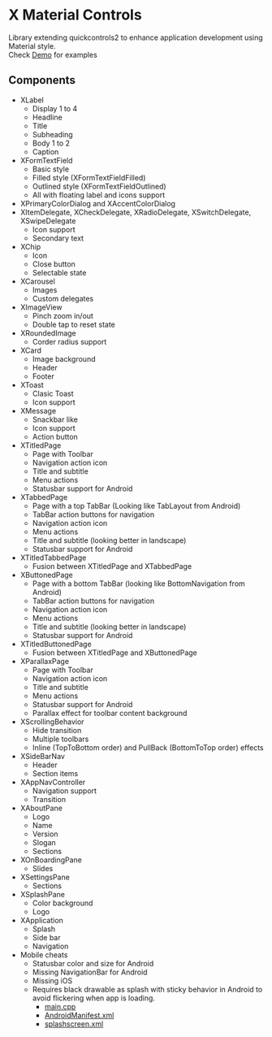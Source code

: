 # X Material Controls
Library extending quickcontrols2 to enhance application development using Material style.<br/>
Check [Demo](https://github.com/CamiloDelReal/xapps_controls_demo) for examples

## Components
- XLabel
  * Display 1 to 4
  * Headline
  * Title
  * Subheading
  * Body 1 to 2
  * Caption
- XFormTextField
  * Basic style
  * Filled style (XFormTextFieldFilled)
  * Outlined style (XFormTextFieldOutlined)
  * All with floating label and icons support
- XPrimaryColorDialog and XAccentColorDialog
- XItemDelegate, XCheckDelegate, XRadioDelegate, XSwitchDelegate, XSwipeDelegate
  * Icon support
  * Secondary text
- XChip
  * Icon
  * Close button
  * Selectable state
- XCarousel
  * Images
  * Custom delegates
- XImageView
  * Pinch zoom in/out
  * Double tap to reset state
- XRoundedImage
  * Corder radius support
- XCard
  * Image background
  * Header
  * Footer
- XToast
  * Clasic Toast
  * Icon support
- XMessage
  * Snackbar like
  * Icon support
  * Action button
- XTitledPage
  * Page with Toolbar
  * Navigation action icon
  * Title and subtitle
  * Menu actions
  * Statusbar support for Android
- XTabbedPage
  * Page with a top TabBar (Looking like TabLayout from Android)
  * TabBar action buttons for navigation
  * Navigation action icon
  * Menu actions
  * Title and subtitle (looking better in landscape)
  * Statusbar support for Android
- XTitledTabbedPage
  * Fusion between XTitledPage and XTabbedPage
- XButtonedPage
  * Page with a bottom TabBar (looking like BottomNavigation from Android)
  * TabBar action buttons for navigation
  * Navigation action icon
  * Menu actions
  * Title and subtitle (looking better in landscape)
  * Statusbar support for Android
- XTitledButtonedPage
  * Fusion between XTitledPage and XButtonedPage
- XParallaxPage
  * Page with Toolbar
  * Navigation action icon
  * Title and subtitle
  * Menu actions
  * Statusbar support for Android
  * Parallax effect for toolbar content background
- XScrollingBehavior
  * Hide transition
  * Multiple toolbars
  * Inline (TopToBottom order) and PullBack (BottomToTop order) effects
- XSideBarNav
  * Header
  * Section items
- XAppNavController
  * Navigation support
  * Transition
- XAboutPane
  * Logo
  * Name
  * Version
  * Slogan
  * Sections
- XOnBoardingPane
  * Slides
- XSettingsPane
  * Sections
- XSplashPane
  * Color background
  * Logo
- XApplication
  * Splash
  * Side bar
  * Navigation
- Mobile cheats
  * Statusbar color and size for Android
  * Missing NavigationBar for Android
  * Missing iOS
  * Requires black drawable as splash with sticky behavior in Android to avoid flickering when app is loading.
    - [main.cpp](https://github.com/CamiloDelReal/xapps_controls_demo/blob/develop/src/app/main.cpp)
	- [AndroidManifest.xml](https://github.com/CamiloDelReal/xapps_controls_demo/blob/develop/android/AndroidManifest.xml)
	- [splashscreen.xml](https://github.com/CamiloDelReal/xapps_controls_demo/blob/develop/android/res/drawable/splashscreen.xml)